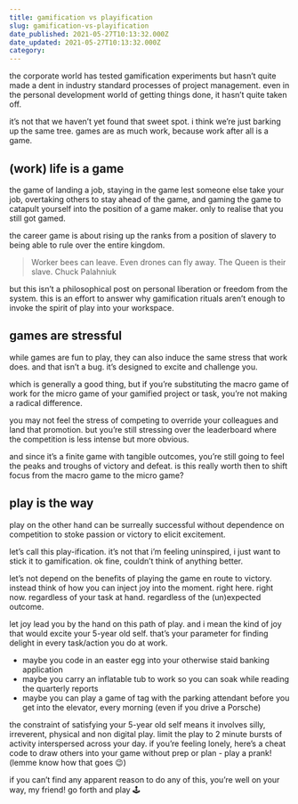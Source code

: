 ```yaml
---
title: gamification vs playification
slug: gamification-vs-playification
date_published: 2021-05-27T10:13:32.000Z
date_updated: 2021-05-27T10:13:32.000Z
category: 
---
```

the corporate world has tested gamification experiments but hasn’t quite made a dent in industry standard processes of project management. even in the personal development world of getting things done, it hasn’t quite taken off.

it’s not that we haven’t yet found that sweet spot. i think we’re just barking up the same tree. games are as much work, because work after all is a game.

## (work) life is a game

the game of landing a job, staying in the game lest someone else take your job, overtaking others to stay ahead of the game, and gaming the game to catapult yourself into the position of a game maker. only to realise that you still got gamed.

the career game is about rising up the ranks from a position of slavery to being able to rule over the entire kingdom.

> Worker bees can leave. Even drones can fly away. The Queen is their slave.
> Chuck Palahniuk

but this isn’t a philosophical post on personal liberation or freedom from the system. this is an effort to answer why gamification rituals aren’t enough to invoke the spirit of play into your workspace.

## games are stressful

while games are fun to play, they can also induce the same stress that work does. and that isn’t a bug. it’s designed to excite and challenge you.

which is generally a good thing, but if you’re substituting the macro game of work for the micro game of your gamified project or task, you’re not making a radical difference.

you may not feel the stress of competing to override your colleagues and land that promotion. but you’re still stressing over the leaderboard where the competition is less intense but more obvious.

and since it’s a finite game with tangible outcomes, you’re still going to feel the peaks and troughs of victory and defeat. is this really worth then to shift focus from the macro game to the micro game?

## play is the way

play on the other hand can be surreally successful without dependence on competition to stoke passion or victory to elicit excitement.

let’s call this play-ification. it’s not that i’m feeling uninspired, i just want to stick it to gamification. ok fine, couldn’t think of anything better.

let’s not depend on the benefits of playing the game en route to victory. instead think of how you can inject joy into the moment. right here. right now. regardless of your task at hand. regardless of the (un)expected outcome.

let joy lead you by the hand on this path of play. and i mean the kind of joy that would excite your 5-year old self. that’s your parameter for finding delight in every task/action you do at work.

- maybe you code in an easter egg into your otherwise staid banking application
- maybe you carry an inflatable tub to work so you can soak while reading the quarterly reports
- maybe you can play a game of tag with the parking attendant before you get into the elevator, every morning (even if you drive a Porsche)

the constraint of satisfying your 5-year old self means it involves silly, irreverent, physical and non digital play. limit the play to 2 minute bursts of activity interspersed across your day. if you’re feeling lonely, here’s a cheat code to draw others into your game without prep or plan - play a prank! (lemme know how that goes 😉)

if you can’t find any apparent reason to do any of this, you’re well on your way, my friend! go forth and play 🕹
